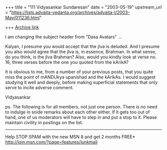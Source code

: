 +++
title = "111 Vidyasankar Sundaresan"
date = "2003-05-19"
upstream_url = "https://lists.advaita-vedanta.org/archives/advaita-l/2003-May/011236.html"

+++
[Archive link](https://lists.advaita-vedanta.org/archives/advaita-l/2003-May/011236.html)

I am changing the subject header from "Dasa Avatars" ...

Kalyan, I presume you would accept that the jIva is deluded. And I presume 
you also would agree that the jIva is, in essence, Brahman. In what sense, 
do you think, is the jIva Brahman? Also, would you kindly look at verse no. 
16, three verses before the one you quoted from the kArikA?

It is obvious to me, from a number of your previous posts, that you quite 
miss the point of mANDUkya upanishad and the kArikAs. I would suggest 
studying it well and deeply, before making superficial statements that only 
serve to incite adverse comment.

Vidyasankar

ps. The following is for all members, not just one person. There is no need 
to indulge in snide remarks about each other either. If it gets too out of 
hand, one of us moderators will have to step in and put a stop to it. Please 
maintain civility in postings on the list.

_________________________________________________________________
Help STOP SPAM with the new MSN 8 and get 2 months FREE*  
http://join.msn.com/?page=features/junkmail

